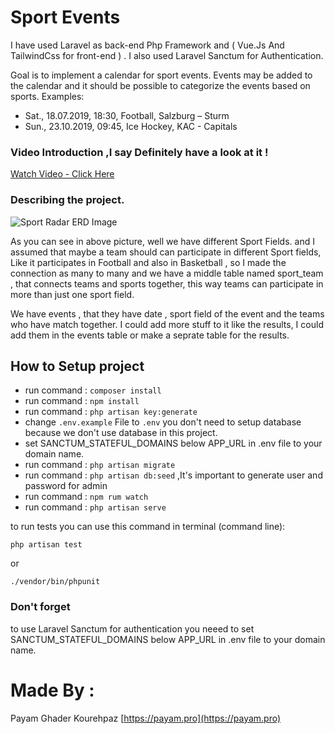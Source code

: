 
# Sport Events
I have used Laravel as back-end Php Framework and ( Vue.Js And TailwindCss for front-end ) .
I also used Laravel Sanctum for Authentication. 

Goal is to implement a calendar for sport events. Events may be added to the calendar and it should be possible to categorize the events based on sports.
Examples:
- Sat., 18.07.2019, 18:30, Football, Salzburg – Sturm
- Sun., 23.10.2019, 09:45, Ice Hockey, KAC - Capitals

### Video Introduction ,I say Definitely have a look at it !
 [Watch Video - Click Here ](https://payam.pro/SportRadar.mp4) 
 
 ### Describing the project.
 
 ![Sport Radar ERD Image](https://payam.pro/ERD_photo.png)
 
 As you can see in above picture, well we have different Sport Fields. and I assumed that maybe a team should can participate in different Sport fields, Like it participates in Football and also in Basketball , so I made the connection as many to many and we have a middle table named sport_team , that connects teams and sports together, this way teams can participate in more than just one sport field.
 
 We have events , that they have date , sport field of the event and the teams who have match together. I could add more stuff to it like the results, I could add them in the events table or make a seprate table for the results.

## How to Setup project

- run command : `composer install`
- run command : `npm install`
- run command : `php artisan key:generate`
- change `.env.example` File to `.env` you don't need to setup database because we don't use database in this project.
- set SANCTUM_STATEFUL_DOMAINS below APP_URL in .env file to your domain name.
- run command : `php artisan migrate`
- run command : `php artisan db:seed` ,It's important to generate user and password for admin
- run command : `npm rum watch`
- run command : `php artisan serve`

to run tests you can use this command in terminal (command line):

 `php artisan test`
 
 or
 
 `./vendor/bin/phpunit`

### Don't forget
to use Laravel Sanctum for authentication you neeed to set SANCTUM_STATEFUL_DOMAINS below APP_URL in .env file to your domain name.

# Made By :
Payam Ghader Kourehpaz [https://payam.pro](https://payam.pro)

